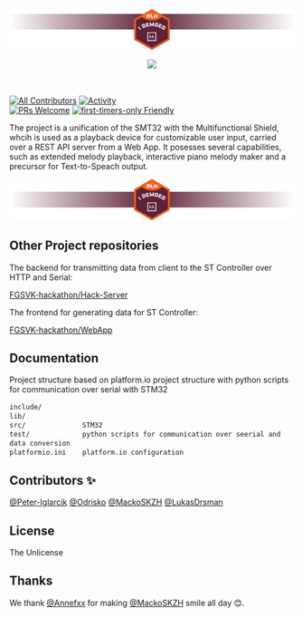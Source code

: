 ![image](.template_images/Top.png)

<p align="center">
  <a href="https://hackkosice.com">
    <img src="https://github.com/hackkosice/i-demoed-hk24/assets/41269745/156db290-9b9f-47b3-9268-3c7381081144" height="300px">
  </a>
</p>

&nbsp;


[![All Contributors](https://img.shields.io/github/contributors/FGSVK-hackathon/fortisimm0-hk24?style=flat-square)](https://github.com/FGSVK-hackathon/fortisimm0-hk24/graphs/contributors)
[![Activity](https://img.shields.io/github/commit-activity/m/FGSVK-hackathon/fortisimm0-hk24?style=flat-square)](https://github.com/FGSVK-hackathon/fortisimm0-hk24/pulse)  
[![PRs Welcome](https://img.shields.io/badge/PRs-welcome-brightgreen.svg?style=flat-square)](http://makeapullrequest.com)
[![first-timers-only Friendly](https://img.shields.io/badge/first--timers--only-friendly-blue.svg)](http://www.firsttimersonly.com/)



The project is a unification of the SMT32 with the Multifunctional Shield, whcih is used as a playback device for customizable user input, carried over a REST API server from a Web App. It posesses several capabilities, such as extended melody playback, interactive piano melody maker and a precursor for Text-to-Speach output.

![image](.template_images/Mid.png)


## Other Project repositories

The backend for transmitting data from client to the ST Controller over HTTP and Serial:

[FGSVK-hackathon/Hack-Server](https://github.com/FGSVK-hackathon/Hack-Server)

The frontend for generating data for ST Controller:

[FGSVK-hackathon/WebApp](https://github.com/FGSVK-hackathon/WebApp)

## Documentation
Project structure based on platform.io project structure with python scripts for communication over serial with STM32

```
include/
lib/
src/              STM32
test/             python scripts for communication over seerial and data conversion
platformio.ini    platform.io configuration
```


## Contributors ✨

[@Peter-Iglarcik](https://www.github.com/Peter-Iglarcik)
[@Odrisko](https://www.github.com/Ondrisko)
[@MackoSKZH](https://www.github.com/MackoSKZH)
[@LukasDrsman](https://www.github.com/LukasDrsman)



## License
The Unlicense

## Thanks
We thank [@Annefxx](https://www.github.com/Annefxx) for making [@MackoSKZH](https://www.github.com/MackoSKZH) smile all day 😊.

